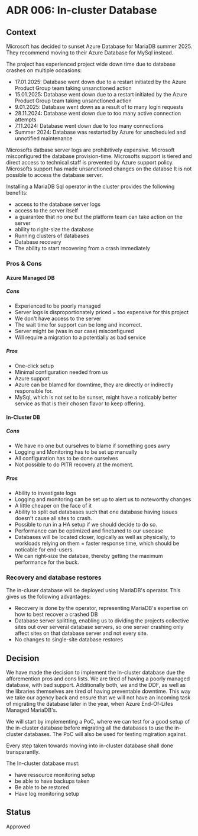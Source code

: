 # ADR 006: In-cluster Database

## Context

Microsoft has decided to sunset Azure Database for MariaDB summer 2025.
They recommend moving to their Azure Database for MySql instead.

The project has experienced project wide down time due to database crashes on
multiple occasions:

- 17.01.2025: Database went down due to a restart initiated by the Azure Product
Group team taking unsanctioned action
- 15.01.2025: Database went down due to a restart initiated by the Azure Product
Group team taking unsanctioned action
- 9.01.2025: Database went down as a result of to many login requests
- 28.11.2024: Database went down due to too many active connection attempts
- 7.11.2024: Database went down due to too many connections
- Summer 2024: Database was restarted by Azure for unscheduled and unnotified
maintenance

Microsofts datbase server logs are prohibitively expensive.
Microsoft misconfigured the database provision-time.
Microsofts support is tiered and direct access to technical staff is prevented
by Azure support policy.
Microsofts support has made unsanctioned changes on the databse
It is not possible to access the database server.

Installing a MariaDB Sql operator in the cluster provides the following
benefits:

- access to the database server logs
- access to the server itself
- a guarantee that no one but the platform team can take action on the server
- ability to right-size the database
- Running clusters of databases
- Database recovery
- The ability to start recovering from a crash immediately

### Pros & Cons

#### Azure Managed DB

##### Cons

- Experienced to be poorly managed
- Server logs is disproportionately priced = too expensive for this project
- We don't have access to the server
- The wait time for support can be long and incorrect.
- Server might be (was in our case) misconfigured
- Will require a migration to a potentially as bad service

##### Pros

- One-click setup
- Minimal configuration needed from us
- Azure support
- Azure can be blamed for downtime, they are directly or indirectly responsible
for.
- MySql, which is not set to be sunset, might have a noticably better service
as that is their chosen flavor to keep offering.

#### In-Cluster DB

##### Cons

- We have no one but ourselves to blame if something goes awry
- Logging and Monitoring has to be set up manually
- All configuration has to be done ourselves
- Not possible to do PITR recovery at the moment.

##### Pros

- Ability to investigate logs
- Logging and monitoring can be set up to alert us to noteworthy changes
- A little cheaper on the face of it
- Ability to split out databases such that one database having issues doesn't
cause all sites to crash.
- Possible to run in a HA setup if we should decide to do so.
- Performance can be optimized and finetuned to our usecase
- Databases will be located closer, logically as well as physically, to
workloads relying on them = faster response time, which should be noticable for
end-users.
- We can right-size the databae, thereby getting the maximum performance for the
buck.

### Recovery and database restores

The in-cluser database will be deployed using MariaDB's operator.
This gives us the following advantages:

- Recovery is done by the operator, representing MariaDB's expertise on how to
best recover a crashed DB
- Database server splitting, enabling us to dividing the projects collective
sites out over serveral database servers, so one server crashing only affect
sites on that database server and not every site.
- No changes to single-site database restores

## Decision

We have made the decision to implement the In-cluster database due the
afforemention pros and cons lists.
We are tired of having a poorly managed database, with bad support.
Additionally both, we and the DDF, as well as the libraries themselves are
tired of having preventable downtime.
This way we take our agency back and ensure that we will not have an incoming
task of migrating the database later in the year, when Azure End-Of-Lifes
Managed MariaDB's.

We will start by implementing a PoC, where we can test for a good setup of the in-cluster
database before migrating all the databases to use the in-cluster databases.
The PoC will also be used for testing mgiration against.

Every step taken towards moving into in-cluster database shall done
transparantly.

The In-cluster database must:

- have ressource monitoring setup
- be able to have backups taken
- Be able to be restored
- Have log monitoring setup

## Status

Approved

